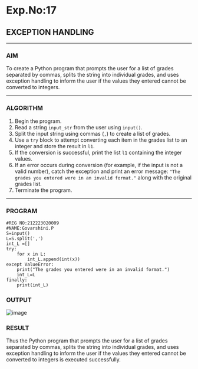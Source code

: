 # Exp.No:17  
## EXCEPTION HANDLING

---

### AIM  
To create a Python program that prompts the user for a list of grades separated by commas, splits the string into individual grades, and uses exception handling to inform the user if the values they entered cannot be converted to integers.

---

### ALGORITHM

1. Begin the program.  
2. Read a string `input_str` from the user using `input()`.  
3. Split the input string using commas (`,`) to create a list of grades.  
4. Use a `try` block to attempt converting each item in the grades list to an integer and store the result in `l1`.  
5. If the conversion is successful, print the list `l1` containing the integer values.  
6. If an error occurs during conversion (for example, if the input is not a valid number), catch the exception and print an error message: `"The grades you entered were in an invalid format."` along with the original grades list.  
7. Terminate the program.

---

### PROGRAM

```
#REG NO:212223020009
#NAME:Govarshini.P
S=input()
L=S.split(',')
int_L =[]
try:
    for x in L:
        int_L.append(int(x))
except ValueError:
    print("The grades you entered were in an invalid format.")
    int_L=L
finally:
    print(int_L)

```

### OUTPUT
![image](https://github.com/user-attachments/assets/4e136fd8-0efd-40f1-8806-081f4f3a2370)



### RESULT
Thus the Python program that prompts the user for a list of grades separated by commas, splits the string into individual grades, and uses exception handling to inform the user if the values they entered cannot be converted to integers is executed successfully.
